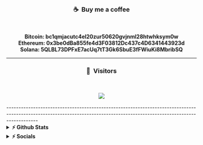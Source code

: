 ### <p align="center">☕ &nbsp;Buy me a coffee</p>
<br>
<p align="center"><strong>
  Bitcoin: bc1qmjacutc4el20zur50620gvjnml28htwhksym0w<br>
  Ethereum: 0x3be0dBa855fe4d3F03812Dc437c4D6341443923d<br>
  Solana: 5QLBL73DPFxE7acUq7tT3Gk6SbuE3fFWiuKi8MbribSQ<br>
</strong></p>

-------------------------------------------------------------------------------------------------------------------------------------------------------------------------

### <p align="center">👀 &nbsp;Visitors</p>
<br>
<p align="center">
  <img src="https://profile-counter.glitch.me/disbuted/count.svg" />
</p>
-------------------------------------------------------------------------------------------------------------------------------------------------------------------------
<details>	
  <summary><b>⚡ Github Stats</b></summary>

  <br />
 <img height="180em" src="https://github-readme-stats-eight-theta.vercel.app/api?username=disbuted&show_icons=true&theme=react&include_all_commits=true&locale=fr"/>
 <img height="150em" src="https://github-readme-stats-eight-theta.vercel.app/api/top-langs/?username=disbuted&layout=compact&langs_count=8&theme=react&locale=fr"/>
</details>


<details>	
  <summary><b>⚡ Socials</b></summary>

- Discord: [realism#7323]

- Telegram: [COMING SOON]
</details>
